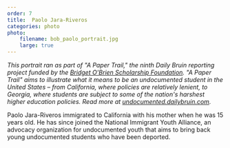 ```yaml
---
order: 7
title:  Paolo Jara-Riveros
categories: photo
photo:
    filename: bob_paolo_portrait.jpg
    large: true
---
```


*This portrait ran as part of "A Paper Trail," the ninth Daily Bruin reporting project funded by the [Bridget O'Brien Scholarship Foundation](http://rememberingbridget.com/). "A Paper Trail" aims to illustrate what it means to be an undocumented student in the United States – from California, where policies are relatively lenient, to Georgia, where students are subject to some of the nation's harshest higher education policies. Read more at [undocumented.dailybruin.com](http://undocumented.dailybruin.com/).*

Paolo Jara-Riveros immigrated to California with his mother when he was 15 years old. He has since joined the National Immigrant Youth Alliance, an advocacy organization for undocumented youth that aims to bring back young undocumented students who have been deported.